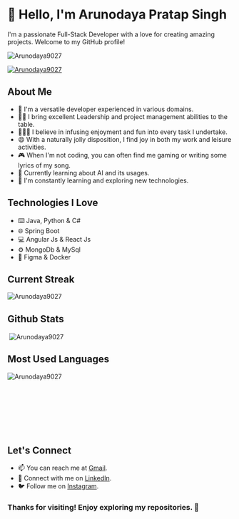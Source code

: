 <!-- Header -->
# 👋 Hello, I'm Arunodaya Pratap Singh

<!-- Introduction -->
I'm a passionate Full-Stack Developer with a love for creating amazing projects. Welcome to my GitHub profile!

<p align="left"> <img src="https://komarev.com/ghpvc/?username=Arunodaya9027&label=Profile%20views&color=0e75b6&style=flat" alt="Arunodaya9027" /> </p>

<p align="left"> <a href="https://github.com/ryo-ma/github-profile-trophy"><img src="https://github-profile-trophy.vercel.app/?username=Arunodaya9027&theme=dracula" alt="Arunodaya9027" /></a> </p>

<!-- About Me -->
## About Me
- 🌟 I'm a versatile developer experienced in various domains.
- 👨‍💻 I bring excellent Leadership and project management abilities to the table.
- 🙋🏼‍♂️ I believe in infusing enjoyment and fun into every task I undertake.
- 😄 With a naturally jolly disposition, I find joy in both my work and leisure activities.
- 🎮 When I'm not coding, you can often find me gaming or writing some lyrics of my song.
- 🚀 Currently learning about AI and its usages.
- 🌱 I'm constantly learning and exploring new technologies.

<!-- Technologies -->
## Technologies I Love
- ⌨️ Java, Python & C#
- 🌐 Spring Boot
- 💻 Angular Js & React Js
- ⚙️ MongoDb & MySql
- 📱 Figma & Docker


<!-- Projects -->
<!--
## Featured Projects
Here are some of the projects I'm proud of:
1. [Project 1 Name](Link to Project 1 Repository) - [Brief Description]
   ![Project 1 Screenshot/GIF](Link to Screenshot/GIF)

2. [Project 2 Name](Link to Project 2 Repository) - [Brief Description]
   ![Project 2 Screenshot/GIF](Link to Screenshot/GIF)
   -->

<!-- GitHub Stats -->
<!--
## GitHub Stats
![Arunodaya's GitHub Stats](https://github-readme-stats.vercel.app/api?username=Arunodaya9027&show_icons=true&theme=dracula&include_all_commits=true)
-->


## Current Streak

<p><img align="center" src="https://github-readme-streak-stats.herokuapp.com/?user=Arunodaya9027&theme=dracula" alt="Arunodaya9027" /></p>


## Github Stats

<p>&nbsp;<img align="center" src="https://github-readme-stats.vercel.app/api?username=Arunodaya9027&show_icons=true&locale=en&theme=dracula" alt="Arunodaya9027" /></p>


## Most Used Languages

<p><img align="left" src="https://github-readme-stats.vercel.app/api/top-langs?username=Arunodaya9027&show_icons=true&locale=en&layout=compact&theme=dracula" alt="Arunodaya9027" /></p>

<p>&nbsp;</p>
<br/>
<br/>
<br/>
<br/>
<br/>
<br/>

<!-- Contact and Social -->

## Let's Connect
- 📫 You can reach me at [Gmail](arunodaya9027p.sg@gmail.com).
- 📧 Connect with me on [LinkedIn](https://www.linkedin.com/in/arunodaya-p-singh-9027/).
- 🐦 Follow me on [Instagram](https://www.instagram.com/arunodaya_p07s/).

<!-- Footer -->
### Thanks for visiting! Enjoy exploring my repositories. 🚀

<!---
Arunodaya9027/Arunodaya9027 is a ✨ special ✨ repository because its `README.md` (this file) appears on your GitHub profile.
You can click the Preview link to take a look at your changes.
--->
